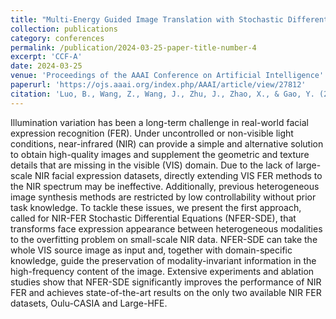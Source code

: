```yaml
---
title: "Multi-Energy Guided Image Translation with Stochastic Differential Equations for Near-Infrared Facial Expression Recognition"
collection: publications
category: conferences
permalink: /publication/2024-03-25-paper-title-number-4
excerpt: 'CCF-A'
date: 2024-03-25
venue: 'Proceedings of the AAAI Conference on Artificial Intelligence'
paperurl: 'https://ojs.aaai.org/index.php/AAAI/article/view/27812'
citation: 'Luo, B., Wang, Z., Wang, J., Zhu, J., Zhao, X., & Gao, Y. (2024). Multi-Energy Guided Image Translation with Stochastic Differential Equations for Near-Infrared Facial Expression Recognition. Proceedings of the AAAI Conference on Artificial Intelligence, 38(1), 565-573. https://doi.org/10.1609/aaai.v38i1.27812'
---
```


Illumination variation has been a long-term challenge in real-world facial expression recognition (FER). Under uncontrolled or non-visible light conditions, near-infrared (NIR) can provide a simple and alternative solution to obtain high-quality images and supplement the geometric and texture details that are missing in the visible (VIS) domain. Due to the lack of large-scale NIR facial expression datasets, directly extending VIS FER methods to the NIR spectrum may be ineffective. Additionally, previous heterogeneous image synthesis methods are restricted by low controllability without prior task knowledge. To tackle these issues, we present the first approach, called for NIR-FER Stochastic Differential Equations (NFER-SDE), that transforms face expression appearance between heterogeneous modalities to the overfitting problem on small-scale NIR data. NFER-SDE can take the whole VIS source image as input and, together with domain-specific knowledge, guide the preservation of modality-invariant information in the high-frequency content of the image. Extensive experiments and ablation studies show that NFER-SDE significantly improves the performance of NIR FER and achieves state-of-the-art results on the only two available NIR FER datasets, Oulu-CASIA and Large-HFE.
